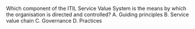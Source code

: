 Which component of the ITIL Service Value System is the means by which the organisation is directed and controlled?
A. Guiding principles
B. Service value chain
C. Governance
D. Practices
